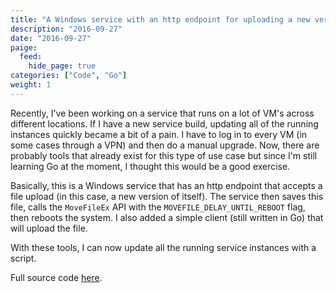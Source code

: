 ```yaml
---
title: "A Windows service with an http endpoint for uploading a new version of itself"
description: "2016-09-27"
date: "2016-09-27"
paige:
  feed:
    hide_page: true
categories: ["Code", "Go"]
weight: 1
---
```


Recently, I've been working on a service that runs on a lot of VM's across different locations. If I have a new service build, updating all of the running instances quickly became a bit of a pain. I have to log in to every VM (in some cases through a VPN) and then do a manual upgrade. Now, there are probably tools that already exist for this type of use case but since I'm still learning Go at the moment, I thought this would be a good exercise.

Basically, this is a Windows service that has an http endpoint that accepts a file upload (in this case, a new version of itself). The service then saves this file, calls the `MoveFileEx` API with the `MOVEFILE_DELAY_UNTIL_REBOOT` flag, then reboots the system. I also added a simple client (still written in Go) that will upload the file.

With these tools, I can now update all the running service instances with a script.

Full source code [here](https://github.com/flowerinthenight/go-windows-delay-update-svc).

<br>
